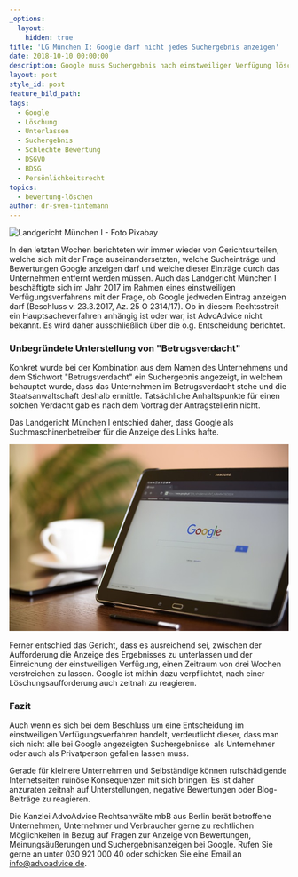 ```yaml
---
_options:
  layout:
    hidden: true
title: 'LG München I: Google darf nicht jedes Suchergebnis anzeigen'
date: 2018-10-10 00:00:00
description: Google muss Suchergebnis nach einstweiliger Verfügung löschen
layout: post
style_id: post
feature_bild_path:
tags:
  - Google
  - Löschung
  - Unterlassen
  - Suchergebnis
  - Schlechte Bewertung
  - DSGVO
  - BDSG
  - Persönlichkeitsrecht
topics:
  - bewertung-löschen
author: dr-sven-tintemann
---
```


![Landgericht München I - Foto Pixabay](/uploads/lg-münchen-i-1.jpg "Landgericht München I verurteilt Google")

In den letzten Wochen berichteten wir immer wieder von Gerichtsurteilen, welche sich mit der Frage auseinandersetzten, welche Sucheintr&auml;ge und Bewertungen Google anzeigen darf und welche dieser Eintr&auml;ge durch das Unternehmen entfernt werden m&uuml;ssen. Auch das Landgericht M&uuml;nchen I besch&auml;ftigte sich im Jahr 2017 im Rahmen eines einstweiligen Verf&uuml;gungsverfahrens mit der Frage, ob Google jedweden Eintrag anzeigen darf (Beschluss v. 23.3.2017, Az. 25 O 2314/17). Ob in diesem Rechtsstreit ein Hauptsacheverfahren anh&auml;ngig ist oder war, ist AdvoAdvice nicht bekannt. Es wird daher ausschlie&szlig;lich &uuml;ber die o.g. Entscheidung berichtet.

### Unbegr&uuml;ndete Unterstellung von "Betrugsverdacht"

Konkret wurde bei der Kombination aus dem Namen des Unternehmens und dem Stichwort "Betrugsverdacht" ein Suchergebnis angezeigt, in welchem behauptet wurde, dass das Unternehmen im Betrugsverdacht stehe und die Staatsanwaltschaft deshalb ermittle. Tats&auml;chliche Anhaltspunkte f&uuml;r einen solchen Verdacht gab es nach dem Vortrag der Antragstellerin nicht.

Das Landgericht M&uuml;nchen I entschied daher, dass Google als Suchmaschinenbetreiber f&uuml;r die Anzeige des Links hafte.

![Google Suche - Foto Pixabay](/uploads/internet-search-engine-1433323-640.jpg "Nicht jedes Suchergebnis ist rechtmäßig")

Ferner entschied das Gericht, dass es ausreichend sei, zwischen der Aufforderung die Anzeige des Ergebnisses zu unterlassen und der Einreichung der einstweiligen Verf&uuml;gung, einen Zeitraum von drei Wochen verstreichen zu lassen. Google ist mithin dazu verpflichtet, nach einer L&ouml;schungsaufforderung auch zeitnah zu reagieren.

### Fazit

Auch wenn es sich bei dem Beschluss um eine Entscheidung im einstweiligen Verf&uuml;gungsverfahren handelt, verdeutlicht dieser, dass man sich nicht alle bei Google angezeigten Suchergebnisse&nbsp; als Unternehmer oder auch als Privatperson gefallen lassen muss.

Gerade f&uuml;r kleinere Unternehmen und Selbst&auml;ndige k&ouml;nnen rufsch&auml;digende Internetseiten ruin&ouml;se Konsequenzen mit sich bringen. Es ist daher anzuraten zeitnah auf Unterstellungen, negative Bewertungen oder Blog-Beitr&auml;ge zu reagieren.

Die Kanzlei AdvoAdvice Rechtsanw&auml;lte mbB aus Berlin ber&auml;t betroffene Unternehmen, Unternehmer und Verbraucher gerne zu rechtlichen M&ouml;glichkeiten in Bezug auf Fragen zur Anzeige von Bewertungen, Meinungs&auml;u&szlig;erungen und Suchergebnisanzeigen bei Google. Rufen Sie gerne an unter 030 921 000 40 oder schicken Sie eine Email an info@advoadvice.de.
